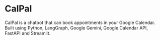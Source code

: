 # CalPal
CalPal is a chatbot that can book appointments in your Google Calendar. Built using Python, LangGraph, Google Gemini, Google Calendar API, FastAPI and Streamlit.